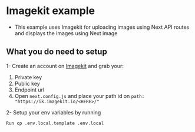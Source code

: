 # Imagekit example

- This example uses Imagekit for uploading images using Next API routes and displays the images using Next image

## What you do need to setup

1- Create an account on [Imagekit](https://imagekit.io) and grab your:

1. Private key
2. Public key
3. Endpoint url
4. Open `next.config.js` and place your path id on `path: "https://ik.imagekit.io/<HERE>/"`

2- Setup your env variables by running

```bash
Run cp .env.local.template .env.local
```
